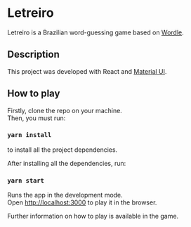 # Letreiro

Letreiro is a Brazilian word-guessing game based on [Wordle](https://www.nytimes.com/games/wordle/index.html).

## Description

This project was developed with React and [Material UI](https://mui.com/).

## How to play

Firstly, clone the repo on your machine.\
Then, you must run:

### `yarn install`

to install all the project dependencies.

After installing all the dependencies, run:

### `yarn start`

Runs the app in the development mode.\
Open [http://localhost:3000](http://localhost:3000) to play it in the browser.

Further information on how to play is available in the game.
